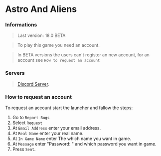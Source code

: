# Astro And Aliens

### Informations
> Last version: 18.0 BETA

> To play this game you need an account.

> In BETA versions the users can't register an new account, for an account see `How to request an account`

### Servers
> [Discord Server](https://discord.gg/SWCt24M).

### How to request an account
To request an account start the launcher and fallow the steps:
1. Go to `Report Bugs`
2. Select `Request`
3. At `Email Address` enter your email address.
4. At `Real Name` enter your real name.
5. At `In Game Name` enter The which name you want in game.
6. At `Message` enter "Password: " and which password you want in game.
7. Press `Sent`.
